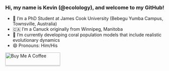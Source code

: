 ### Hi, my name is Kevin (@ecolology), and welcome to my GitHub!


- 🔭 I’m a PhD Student at James Cook University (Bebegu Yumba Campus, Townsville, Australia)
- :canada: I’m a Canuck originally from Winnipeg, Manitoba 
- :tropical_fish: I’m currently developing coral population models that include realistic evolutionary dynamics
- 😄 Pronouns: Him/His

<a href="https://www.buymeacoffee.com/ecolology" target="_blank"><img src="https://www.buymeacoffee.com/assets/img/custom_images/orange_img.png" alt="Buy Me A Coffee" style="height: 41px !important;width: 174px !important;box-shadow: 0px 3px 2px 0px rgba(190, 190, 190, 0.5) !important;-webkit-box-shadow: 0px 3px 2px 0px rgba(190, 190, 190, 0.5) !important;" ></a>


